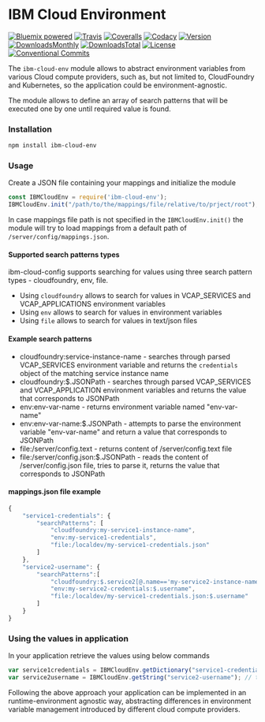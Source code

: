# IBM Cloud Environment

[![Bluemix powered][img-bluemix-powered]][url-bluemix]
[![Travis][img-travis-master]][url-travis-master]
[![Coveralls][img-coveralls-master]][url-coveralls-master]
[![Codacy][img-codacy]][url-codacy]
[![Version][img-version]][url-npm]
[![DownloadsMonthly][img-npm-downloads-monthly]][url-npm]
[![DownloadsTotal][img-npm-downloads-total]][url-npm]
[![License][img-license]][url-npm]
[![Conventional Commits](https://img.shields.io/badge/Conventional%20Commits-1.0.0-yellow.svg)](https://conventionalcommits.org)

[img-bluemix-powered]: https://img.shields.io/badge/bluemix-powered-blue.svg
[url-bluemix]: http://bluemix.net
[url-npm]: https://www.npmjs.com/package/ibm-cloud-env
[img-license]: https://img.shields.io/npm/l/ibm-cloud-env.svg
[img-version]: https://img.shields.io/npm/v/ibm-cloud-env.svg
[img-npm-downloads-monthly]: https://img.shields.io/npm/dm/ibm-cloud-env.svg
[img-npm-downloads-total]: https://img.shields.io/npm/dt/ibm-cloud-env.svg

[img-travis-master]: https://travis-ci.org/ibm-developer/ibm-cloud-env.svg?branch=master
[url-travis-master]: https://travis-ci.org/ibm-developer/ibm-cloud-env/branches

[img-coveralls-master]: https://coveralls.io/repos/github/ibm-developer/ibm-cloud-env/badge.svg
[url-coveralls-master]: https://coveralls.io/github/ibm-developer/ibm-cloud-env

[img-codacy]: https://api.codacy.com/project/badge/Grade/e3ecd6926e134c69bcb9d69ece5b4f3f?branch=master
[url-codacy]: https://www.codacy.com/app/ibm-developer/ibm-cloud-env

The `ibm-cloud-env` module allows to abstract environment variables from various Cloud compute providers, such as, but not limited to, CloudFoundry and Kubernetes, so the application could be environment-agnostic.

The module allows to define an array of search patterns that will be executed one by one until required value is found.

### Installation

```bash
npm install ibm-cloud-env
```
 
### Usage

Create a JSON file containing your mappings and initialize the module

```javascript
const IBMCloudEnv = require('ibm-cloud-env');
IBMCloudEnv.init("/path/to/the/mappings/file/relative/to/prject/root");
```

In case mappings file path is not specified in the `IBMCloudEnv.init()` the module will try to load mappings from a default path of `/server/config/mappings.json`.
 
#### Supported search patterns types
ibm-cloud-config supports searching for values using three search pattern types - cloudfoundry, env, file. 
- Using `cloudfoundry` allows to search for values in VCAP_SERVICES and VCAP_APPLICATIONS environment variables
- Using `env` allows to search for values in environment variables
- Using `file` allows to search for values in text/json files

#### Example search patterns
- cloudfoundry:service-instance-name - searches through parsed VCAP_SERVICES environment variable and returns the `credentials` object of the matching service instance name
- cloudfoundry:$.JSONPath - searches through parsed VCAP_SERVICES and VCAP_APPLICATION environment variables and returns the value that corresponds to JSONPath
- env:env-var-name - returns environment variable named "env-var-name"
- env:env-var-name:$.JSONPath - attempts to parse the environment variable "env-var-name" and return a value that corresponds to JSONPath
- file:/server/config.text - returns content of /server/config.text file
- file:/server/config.json:$.JSONPath - reads the content of /server/config.json file, tries to parse it, returns the value that corresponds to JSONPath

#### mappings.json file example
```javascript
{
    "service1-credentials": {
        "searchPatterns": [
            "cloudfoundry:my-service1-instance-name", 
            "env:my-service1-credentials", 
            "file:/localdev/my-service1-credentials.json" 
        ]
    },
    "service2-username": {
        "searchPatterns":[
            "cloudfoundry:$.service2[@.name=='my-service2-instance-name'].credentials.username",
            "env:my-service2-credentials:$.username",
            "file:/localdev/my-service1-credentials.json:$.username" 
        ]
    }
}
```

### Using the values in application

In your application retrieve the values using below commands

```javascript
var service1credentials = IBMCloudEnv.getDictionary("service1-credentials"); // this will be a dictionary
var service2username = IBMCloudEnv.getString("service2-username"); // this will be a string
```

Following the above approach your application can be implemented in an runtime-environment agnostic way, abstracting differences in environment variable management introduced by different cloud compute providers.
